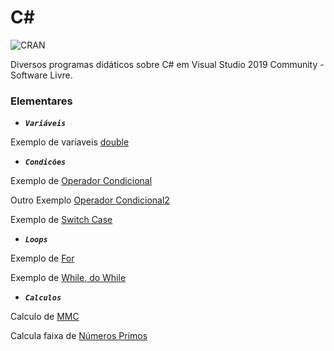 # C#

![CRAN](https://img.shields.io/badge/%20LICENSE%20-GPL%203-blue.svg?style=for-the-badge)

Diversos programas didáticos sobre C# em Visual Studio 2019 Community - Software Livre.

### Elementares

* ***```Variáveis```*** 

Exemplo de variaveis [double](TipoDouble)

* ***```Condicões```*** 

Exemplo de [Operador Condicional](OperadorCondicional)

Outro Exemplo [Operador Condicional2](OperadorCondicional2)

Exemplo de [Switch Case](SwitchCaseVogal)

* ***```Loops```*** 

Exemplo de [For](oFor)

Exemplo de [While, do While](WhileDoWhile)

* ***```Calculos```*** 

Calculo de [MMC](mmc)

Calcula faixa de [Números Primos](Primos)

